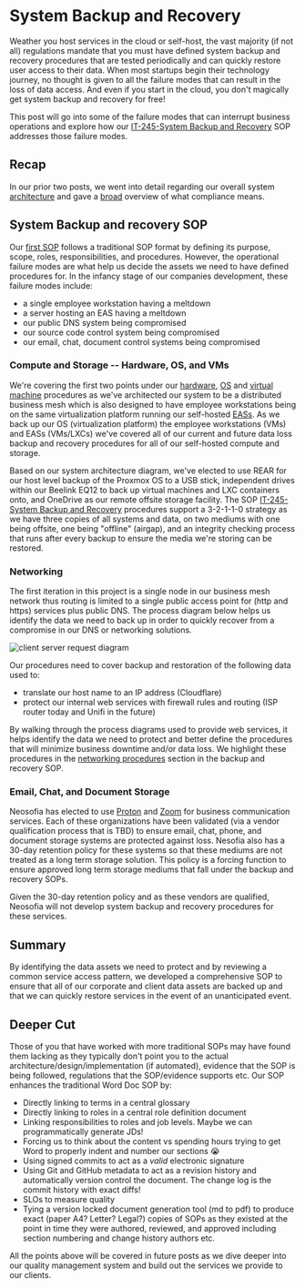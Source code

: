 # System Backup and Recovery

Weather you host services in the cloud or self-host, the vast majority (if not all) regulations mandate that you must have defined system backup and recovery procedures that are tested periodically and can quickly restore user access to their data. When most startups begin their technology journey, no thought is given to all the failure modes that can result in the loss of data access. And even if you start in the cloud, you don't magically get system backup and recovery for free! 

This post will go into some of the failure modes that can interrupt business operations and explore how our [IT-245-System Backup and Recovery](/website/procedures/IT-245-System%20Backup%20and%20Recovery.md) SOP addresses those failure modes.

## Recap

In our prior two posts, we went into detail regarding our overall system [architecture](./0001_definitions_and_system_architecture.md#architecture) and gave a [broad](./0001_definitions_and_system_architecture.md#compliance-from-30000ft) overview of what compliance means.

## System Backup and recovery SOP

Our [first SOP](/website/procedures/IT-245-System%20Backup%20and%20Recovery.md) follows a traditional SOP format by defining its purpose, scope, roles, responsibilities, and procedures. However, the operational failure modes are what help us decide the assets we need to have defined procedures for. In the infancy stage of our companies development, these failure modes include:

* a single employee workstation having a meltdown
* a server hosting an EAS having a meltdown
* our public DNS system being compromised
* our source code control system being compromised
* our email, chat, document control systems being compromised

### Compute and Storage -- Hardware, OS, and VMs

We're covering the first two points under our [hardware](/website/procedures/IT-245-System%20Backup%20and%20Recovery.md#hardware-procedures), [OS](/website/procedures/IT-245-System%20Backup%20and%20Recovery.md#hardware-procedures) and [virtual machine](/website/procedures/IT-245-System%20Backup%20and%20Recovery.md#virtual-machine-procedures) procedures as we've architected our system to be a distributed business mesh which is also designed to have employee workstations being on the same virtualization platform running our self-hosted [EASs](/shared/glossary.md#enterprise-application-software-eas). As we back up our OS (virtualization platform) the employee workstations (VMs) and EASs (VMs/LXCs) we've covered all of our current and future data loss backup and recovery procedures for all of our self-hosted compute and storage.

Based on our system architecture diagram, we've elected to use REAR for our host level backup of the Proxmox OS to a USB stick, independent drives within our Beelink EQ12 to back up virtual machines and LXC containers onto, and OneDrive as our remote offsite storage facility. The SOP [IT-245-System Backup and Recovery](/website/procedures/IT-245-System%20Backup%20and%20Recovery.md) procedures support a 3-2-1-1-0 strategy as we have three copies of all systems and data, on two mediums with one being offsite, one being "offline" (airgap), and an integrity checking process that runs after every backup to ensure the media we're storing can be restored.

### Networking

The first iteration in this project is a single node in our business mesh network thus routing is limited to a single public access point for (http and https) services plus public DNS. The process diagram below helps us identify the data we need to back up in order to quickly recover from a compromise in our DNS or networking solutions.

![client server request diagram](/shared/images/client-server-request-process.svg)

Our procedures need to cover backup and restoration of the following data used to:
* translate our host name to an IP address (Cloudflare)
* protect our internal web services with firewall rules and routing (ISP router today and Unifi in the future)

By walking through the process diagrams used to provide web services, it helps identify the data we need to protect and better define the procedures that will minimize business downtime and/or data loss. We highlight these procedures in the [networking procedures](/website/procedures/IT-245-System%20Backup%20and%20Recovery.md#networking-procedures) section in the backup and recovery SOP.

### Email, Chat, and Document Storage

Neosofia has elected to use [Proton](https://proton.me/) and [Zoom](https://www.zoom.com/) for business communication services. Each of these organizations have been validated (via a vendor qualification process that is TBD) to ensure email, chat, phone, and document storage systems are protected against loss. Nesofia also has a 30-day retention policy for these systems so that these mediums are not treated as a long term storage solution. This policy is a forcing function to ensure approved long term storage mediums that fall under the backup and recovery SOPs.

Given the 30-day retention policy and as these vendors are qualified, Neosofia will not develop system backup and recovery procedures for these services.

## Summary

By identifying the data assets we need to protect and by reviewing a common service access pattern, we developed a comprehensive SOP to ensure that all of our corporate and client data assets are backed up and that we can quickly restore services in the event of an unanticipated event.

## Deeper Cut

Those of you that have worked with more traditional SOPs may have found them lacking as they typically don't point you to the actual architecture/design/implementation (if automated), evidence that the SOP is being followed, regulations that the SOP/evidence supports etc. Our SOP enhances the traditional Word Doc SOP by:
* Directly linking to terms in a central glossary
* Directly linking to roles in a central role definition document
* Linking responsibilities to roles and job levels. Maybe we can programmatically generate JDs!
* Forcing us to think about the content vs spending hours trying to get Word to properly indent and number our sections :sob:
* Using signed commits to act as a *valid* electronic signature
* Using Git and GitHub metadata to act as a revision history and automatically version control the document. The change log is the commit history with exact diffs!
* SLOs to measure quality 
* Tying a version locked document generation tool (md to pdf) to produce exact (paper A4? Letter? Legal?) copies of SOPs as they existed at the point in time they were authored, reviewed, and approved including section numbering and change history authors etc.

All the points above will be covered in future posts as we dive deeper into our quality management system and build out the services we provide to our clients.
